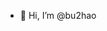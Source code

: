 - 👋 Hi, I’m @bu2hao

<!---
bu2hao/bu2hao is a ✨ special ✨ repository because its `README.md` (this file) appears on your GitHub profile.
You can click the Preview link to take a look at your changes.
--->
